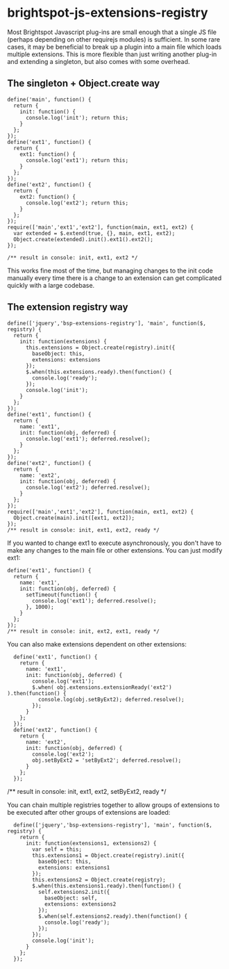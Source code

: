 # brightspot-js-extensions-registry

Most Brightspot Javascript plug-ins are small enough that a single JS file (perhaps depending on other requirejs modules) is sufficient. In some rare cases, it may be beneficial to break up a plugin into a main file which loads multiple extensions. This is more flexible than just writing another plug-in and extending a singleton, but also comes with some overhead.

## The singleton + Object.create way

    define('main', function() {
      return {
        init: function() {
          console.log('init'); return this;
        }
      };  
    });
    define('ext1', function() {
      return {
        ext1: function() {
          console.log('ext1'); return this;
        }
      };
    });
    define('ext2', function() {
      return {
        ext2: function() {
          console.log('ext2'); return this;
        }
      };
    });
    require(['main','ext1','ext2'], function(main, ext1, ext2) {
      var extended = $.extend(true, {}, main, ext1, ext2);
      Object.create(extended).init().ext1().ext2();
    });
    
    /** result in console: init, ext1, ext2 */
  
This works fine most of the time, but managing changes to the init code manually every time there is a change to an extension can get complicated quickly with a large codebase.

## The extension registry way

    define(['jquery','bsp-extensions-registry'], 'main', function($, registry) {
      return {
        init: function(extensions) {
          this.extensions = Object.create(registry).init({
            baseObject: this,
            extensions: extensions
          });
          $.when(this.extensions.ready).then(function() {
            console.log('ready');
          });
          console.log('init');
        }
      };
    });
    define('ext1', function() {
      return {
        name: 'ext1',
        init: function(obj, deferred) {
          console.log('ext1'); deferred.resolve();
        }
      };
    });
    define('ext2', function() {
      return {
        name: 'ext2',
        init: function(obj, deferred) {
          console.log('ext2'); deferred.resolve();
        }
      };
    });
    require(['main','ext1','ext2'], function(main, ext1, ext2) {
      Object.create(main).init([ext1, ext2]);
    });
    /** result in console: init, ext1, ext2, ready */

If you wanted to change ext1 to execute asynchronously, you don't have to make any changes to the main file or other extensions. You can just modify ext1:

    define('ext1', function() {
      return {
        name: 'ext1',
        init: function(obj, deferred) {
          setTimeout(function() {
            console.log('ext1'); deferred.resolve();
          }, 1000);
        }
      };
    });
    /** result in console: init, ext2, ext1, ready */

You can also make extensions dependent on other extensions:

      define('ext1', function() {
        return {
          name: 'ext1',
          init: function(obj, deferred) {
            console.log('ext1');
            $.when( obj.extensions.extensionReady('ext2') ).then(function() {
              console.log(obj.setByExt2); deferred.resolve();
            });
          }
        };
      });
      define('ext2', function() {
        return {
          name: 'ext2',
          init: function(obj, deferred) {
            console.log('ext2');
            obj.setByExt2 = 'setByExt2'; deferred.resolve();
          }
        };
      });
  
  /** result in console: init, ext1, ext2, setByExt2, ready */
  
You can chain multiple registries together to allow groups of extensions to be executed after other groups of extensions are loaded:

      define(['jquery','bsp-extensions-registry'], 'main', function($, registry) {
        return {
          init: function(extensions1, extensions2) {
            var self = this;
            this.extensions1 = Object.create(registry).init({
              baseObject: this,
              extensions: extensions1
            });
            this.extensions2 = Object.create(registry);
            $.when(this.extensions1.ready).then(function() {
              self.extensions2.init({
                baseObject: self,
                extensions: extensions2
              });
              $.when(self.extensions2.ready).then(function() {
                console.log('ready');
              });
            });
            console.log('init');
          }
        };
      });
